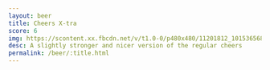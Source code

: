 ```yaml
---
layout: beer
title: Cheers X-tra
score: 6
img: https://scontent.xx.fbcdn.net/v/t1.0-0/p480x480/11201812_10153656865613745_2836886776655090085_n.jpg?oh=00cb0a5b913eabb62ee7286030c592ef&oe=58DFC238
desc: A slightly stronger and nicer version of the regular cheers
permalink: /beer/:title.html
---
```

